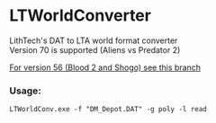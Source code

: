 # LTWorldConverter

LithTech's DAT to LTA world format converter  
Version 70 is supported (Aliens vs Predator 2)

[For version 56 (Blood 2 and Shogo) see this branch](../../tree/shogo)

### Usage:
```
LTWorldConv.exe -f "DM_Depot.DAT" -g poly -l read
```
